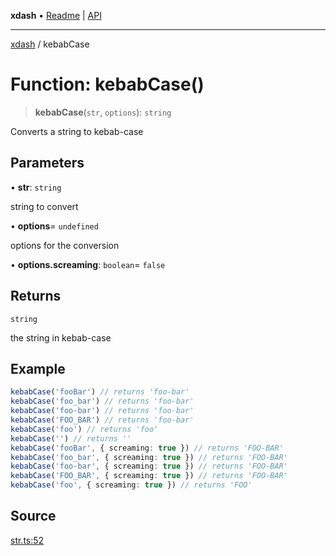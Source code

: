 **xdash** • [Readme](../README.md) \| [API](../globals.md)

***

[xdash](../README.md) / kebabCase

# Function: kebabCase()

> **kebabCase**(`str`, `options`): `string`

Converts a string to kebab-case

## Parameters

• **str**: `string`

string to convert

• **options**= `undefined`

options for the conversion

• **options\.screaming**: `boolean`= `false`

## Returns

`string`

the string in kebab-case

## Example

```ts
kebabCase('fooBar') // returns 'foo-bar'
kebabCase('foo_bar') // returns 'foo-bar'
kebabCase('foo-bar') // returns 'foo-bar'
kebabCase('FOO_BAR') // returns 'foo-bar'
kebabCase('foo') // returns 'foo'
kebabCase('') // returns ''
kebabCase('fooBar', { screaming: true }) // returns 'FOO-BAR'
kebabCase('foo_bar', { screaming: true }) // returns 'FOO-BAR'
kebabCase('foo-bar', { screaming: true }) // returns 'FOO-BAR'
kebabCase('FOO_BAR', { screaming: true }) // returns 'FOO-BAR'
kebabCase('foo', { screaming: true }) // returns 'FOO'
```

## Source

[str.ts:52](https://github.com/shtse8/xdash/blob/55c7e43/src/str.ts#L52)
